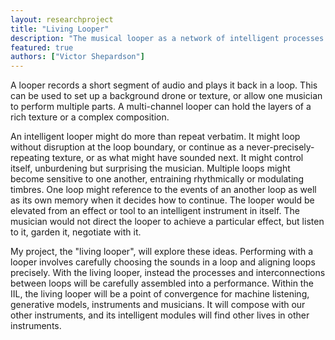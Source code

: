 ```yaml
---
layout: researchproject
title: "Living Looper"
description: "The musical looper as a network of intelligent processes."
featured: true
authors: ["Victor Shepardson"]
---
```


A looper records a short segment of audio and plays it back in a loop. This can be used to set up a background drone or texture, or allow one musician to perform multiple parts. A multi-channel looper can hold the layers of a rich texture or a complex composition.

An intelligent looper might do more than repeat verbatim. It might loop without disruption at the loop boundary, or continue as a never-precisely-repeating texture, or as what might have sounded next. It might control itself, unburdening but surprising the musician. Multiple loops might become sensitive to one another, entraining rhythmically or modulating timbres. One loop might reference to the events of an another loop as well as its own memory when it decides how to continue. The looper would be elevated from an effect or tool to an intelligent instrument in itself. The musician would not direct the looper to achieve a particular effect, but listen to it, garden it, negotiate with it. 

My project, the "living looper", will explore these ideas. Performing with a looper involves carefully choosing the sounds in a loop and aligning loops precisely. With the living looper, instead the processes and interconnections between loops will be carefully assembled into a performance. Within the IIL, the living looper will be a point of convergence for machine listening, generative models, instruments and musicians. It will compose with our other instruments, and its intelligent modules will find other lives in other instruments.